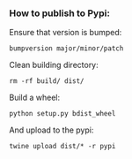 ### How to publish to Pypi:
 
Ensure that version is bumped:

    bumpversion major/minor/patch
    
Clean building directory:

    rm -rf build/ dist/ 
    
Build a wheel: 

    python setup.py bdist_wheel
    
And upload to the pypi:

    twine upload dist/* -r pypi